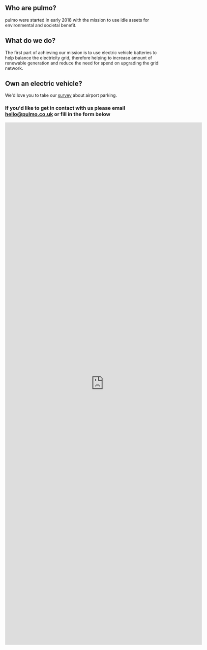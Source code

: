 ## Who are pulmo?

pulmo were started in early 2018 with the mission to use idle assets for environmental and societal benefit.

## What do we do?

The first part of achieving our mission is to use electric vehicle batteries to help balance the electricity grid, therefore helping to increase amount of renewable generation and reduce the need for spend on upgrading the grid network.

## Own an electric vehicle?

We'd love you to take our [survey](https://pulmo1.typeform.com/to/ovhms2) about airport parking.

### If you'd like to get in contact with us please email <hello@pulmo.co.uk> or fill in the form below






<iframe src="https://docs.google.com/forms/d/e/1FAIpQLScePX_OFqmNSScSDFnIcbdXB1iPGlDLOsNQL1DSPOsc2Ut9bg/viewform?embedded=true" width="640" height="1700" frameborder="0" marginheight="0" marginwidth="0">Loading...</iframe>
